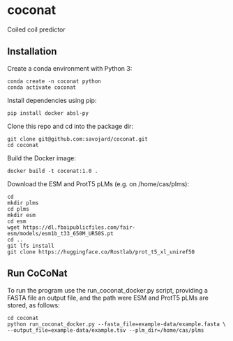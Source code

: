 # coconat
Coiled coil predictor


## Installation

Create a conda environment with Python 3:

```
conda create -n coconat python
conda activate coconat
```

Install dependencies using pip:

```
pip install docker absl-py
```

Clone this repo and cd into the package dir:

```
git clone git@github.com:savojard/coconat.git
cd coconat
```

Build the Docker image:

```
docker build -t coconat:1.0 .
```

Download the ESM and ProtT5 pLMs (e.g. on /home/cas/plms):

```
cd
mkdir plms
cd plms
mkdir esm
cd esm
wget https://dl.fbaipublicfiles.com/fair-esm/models/esm1b_t33_650M_UR50S.pt
cd ..
git lfs install
git clone https://huggingface.co/Rostlab/prot_t5_xl_uniref50
```

## Run CoCoNat

To run the program use the run_coconat_docker.py script, providing a FASTA file
an output file, and the path were ESM and ProtT5 pLMs are stored, as follows:

```
cd coconat
python run_coconat_docker.py --fasta_file=example-data/example.fasta \
--output_file=example-data/example.tsv --plm_dir=/home/cas/plms
```
